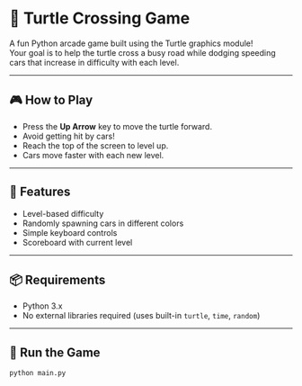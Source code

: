 # 🐢 Turtle Crossing Game

A fun Python arcade game built using the Turtle graphics module!  
Your goal is to help the turtle cross a busy road while dodging speeding cars that increase in difficulty with each level.

---

## 🎮 How to Play

- Press the **Up Arrow** key to move the turtle forward.
- Avoid getting hit by cars!
- Reach the top of the screen to level up.
- Cars move faster with each new level.

---

## 🧠 Features

- Level-based difficulty
- Randomly spawning cars in different colors
- Simple keyboard controls
- Scoreboard with current level

---

## 📦 Requirements

- Python 3.x  
- No external libraries required (uses built-in `turtle`, `time`, `random`)

---

## 🚀 Run the Game

```bash
python main.py
